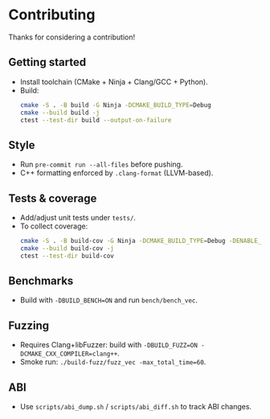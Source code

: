 # Contributing

Thanks for considering a contribution!

## Getting started
- Install toolchain (CMake + Ninja + Clang/GCC + Python).
- Build:
  ```bash
  cmake -S . -B build -G Ninja -DCMAKE_BUILD_TYPE=Debug
  cmake --build build -j
  ctest --test-dir build --output-on-failure
  ```

## Style
- Run `pre-commit run --all-files` before pushing.
- C++ formatting enforced by `.clang-format` (LLVM-based).

## Tests & coverage
- Add/adjust unit tests under `tests/`.
- To collect coverage:
  ```bash
  cmake -S . -B build-cov -G Ninja -DCMAKE_BUILD_TYPE=Debug -DENABLE_COVERAGE=ON
  cmake --build build-cov -j
  ctest --test-dir build-cov
  ```

## Benchmarks
- Build with `-DBUILD_BENCH=ON` and run `bench/bench_vec`.

## Fuzzing
- Requires Clang+libFuzzer: build with `-DBUILD_FUZZ=ON -DCMAKE_CXX_COMPILER=clang++`.
- Smoke run: `./build-fuzz/fuzz_vec -max_total_time=60`.

## ABI
- Use `scripts/abi_dump.sh` / `scripts/abi_diff.sh` to track ABI changes.
